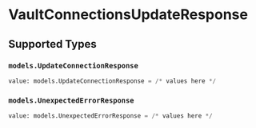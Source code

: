 # VaultConnectionsUpdateResponse


## Supported Types

### `models.UpdateConnectionResponse`

```python
value: models.UpdateConnectionResponse = /* values here */
```

### `models.UnexpectedErrorResponse`

```python
value: models.UnexpectedErrorResponse = /* values here */
```


